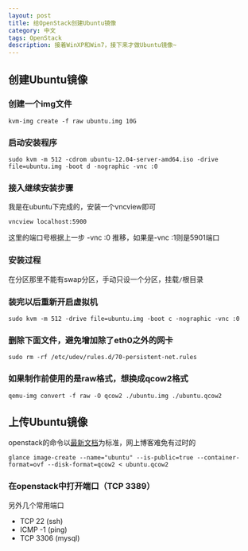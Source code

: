 ```yaml
---
layout: post
title: 给OpenStack创建Ubuntu镜像
category: 中文
tags: OpenStack
description: 接着WinXP和Win7，接下来才做Ubuntu镜像~
---
```


## 创建Ubuntu镜像

### 创建一个img文件
  
    kvm-img create -f raw ubuntu.img 10G

### 启动安装程序
    
    sudo kvm -m 512 -cdrom ubuntu-12.04-server-amd64.iso -drive file=ubuntu.img -boot d -nographic -vnc :0

### 接入继续安装步骤

我是在ubuntu下完成的，安装一个vncview即可
    
    vncview localhost:5900

这里的端口号根据上一步 -vnc :0 推移，如果是-vnc :1则是5901端口

### 安装过程
  
在分区那里不能有swap分区，手动只设一个分区，挂载`/`根目录

### 装完以后重新开启虚拟机

    sudo kvm -m 512 -drive file=ubuntu.img -boot c -nographic -vnc :0

### 删除下面文件，避免增加除了eth0之外的网卡

    sudo rm -rf /etc/udev/rules.d/70-persistent-net.rules

### 如果制作前使用的是raw格式，想换成qcow2格式

    qemu-img convert -f raw -O qcow2 ./ubuntu.img ./ubuntu.qcow2

## 上传Ubuntu镜像
openstack的命令以[最新文档](http://docs.openstack.org/trunk/openstack-compute/admin/content/creating-a-windows-image.html)为标准，网上博客难免有过时的

    glance image-create --name="ubuntu" --is-public=true --container-format=ovf --disk-format=qcow2 < ubuntu.qcow2

### 在openstack中打开端口（TCP 3389）
另外几个常用端口

- TCP 22 (ssh)
- ICMP -1 (ping)
- TCP 3306 (mysql)

